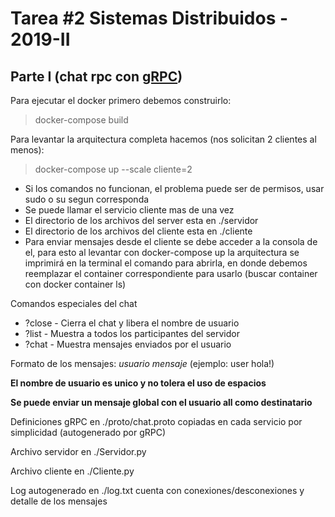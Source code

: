 # Tarea #2 Sistemas Distribuidos - 2019-II
## Parte I (chat rpc con [gRPC](https://grpc.io/docs/quickstart/python/))

Para ejecutar el docker primero debemos construirlo:

> docker-compose build

Para levantar la arquitectura completa hacemos (nos solicitan 2 clientes al menos):

> docker-compose up --scale cliente=2

- Si los comandos no funcionan, el problema puede ser de permisos, usar sudo o su segun corresponda
- Se puede llamar el servicio cliente mas de una vez
- El directorio de los archivos del server esta en ./servidor
- El directorio de los archivos del cliente esta en ./cliente
- Para enviar mensajes desde el cliente se debe acceder a la consola de el, para esto al levantar con docker-compose up la arquitectura se imprimirá en la terminal el comando para abrirla, en donde debemos reemplazar el container correspondiente para usarlo (buscar container con docker container ls)

Comandos especiales del chat
- ?close - Cierra el chat y libera el nombre de usuario
- ?list - Muestra a todos los participantes del servidor
- ?chat - Muestra mensajes enviados por el usuario

Formato de los mensajes: *usuario mensaje* (ejemplo: user hola!)

**El nombre de usuario es unico y no tolera el uso de espacios**

**Se puede enviar un mensaje global con el usuario all como destinatario**

Definiciones gRPC en ./proto/chat.proto copiadas en cada servicio por simplicidad (autogenerado por gRPC)

Archivo servidor en ./Servidor.py

Archivo cliente en ./Cliente.py

Log autogenerado en ./log.txt cuenta con conexiones/desconexiones y detalle de los mensajes
